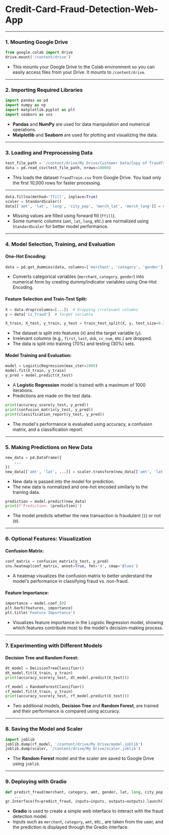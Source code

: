 # Credit-Card-Fraud-Detection-Web-App

---

### 1. **Mounting Google Drive**

```python
from google.colab import drive
drive.mount('/content/drive')
```

- This mounts your Google Drive to the Colab environment so you can easily access files from your Drive. It mounts to `/content/drive`.

---

### 2. **Importing Required Libraries**

```python
import pandas as pd
import numpy as np
import matplotlib.pyplot as plt
import seaborn as sns
```

- **Pandas** and **NumPy** are used for data manipulation and numerical operations.
- **Matplotlib** and **Seaborn** are used for plotting and visualizing the data.

---

### 3. **Loading and Preprocessing Data**

```python
test_file_path = '/content/drive/My Drive/Customer Data/Copy of fraudTrain.csv'
data = pd.read_csv(test_file_path, nrows=10000)
```

- This loads the dataset `fraudTrain.csv` from Google Drive. You load only the first 10,000 rows for faster processing.

---

```python
data.fillna(method='ffill', inplace=True)
scaler = StandardScaler()
data[['amt', 'lat', 'long', 'city_pop', 'merch_lat', 'merch_long']] = scaler.fit_transform(data[['amt', 'lat', 'long', 'city_pop', 'merch_lat', 'merch_long']])
```

- Missing values are filled using forward fill (`ffill`).
- Some numeric columns (`amt`, `lat`, `long`, etc.) are normalized using `StandardScaler` for better model performance.

---

### 4. **Model Selection, Training, and Evaluation**

#### **One-Hot Encoding:**

```python
data = pd.get_dummies(data, columns=['merchant', 'category', 'gender'], drop_first=True)
```

- Converts categorical variables (`merchant`, `category`, `gender`) into numerical form by creating dummy/indicator variables using One-Hot Encoding.

#### **Feature Selection and Train-Test Split:**

```python
X = data.drop(columns=[...])  # Dropping irrelevant columns
y = data['is_fraud']  # Target variable

X_train, X_test, y_train, y_test = train_test_split(X, y, test_size=0.3, random_state=42)
```

- The dataset is split into features (`X`) and the target variable (`y`).
- Irrelevant columns (e.g., `first`, `last`, `dob`, `cc_num`, etc.) are dropped.
- The data is split into training (70%) and testing (30%) sets.

#### **Model Training and Evaluation:**

```python
model = LogisticRegression(max_iter=1000)
model.fit(X_train, y_train)
y_pred = model.predict(X_test)
```

- A **Logistic Regression** model is trained with a maximum of 1000 iterations.
- Predictions are made on the test data.

```python
print(accuracy_score(y_test, y_pred))
print(confusion_matrix(y_test, y_pred))
print(classification_report(y_test, y_pred))
```

- The model's performance is evaluated using accuracy, a confusion matrix, and a classification report.

---

### 5. **Making Predictions on New Data**

```python
new_data = pd.DataFrame({
    ...
})
new_data[['amt', 'lat', ...]] = scaler.transform(new_data[['amt', 'lat', ...]])
```

- New data is passed into the model for prediction.
- The new data is normalized and one-hot encoded similarly to the training data.
  
```python
prediction = model.predict(new_data)
print(f'Prediction: {prediction}')
```

- The model predicts whether the new transaction is fraudulent (`1`) or not (`0`).

---

### 6. **Optional Features: Visualization**

#### **Confusion Matrix:**

```python
conf_matrix = confusion_matrix(y_test, y_pred)
sns.heatmap(conf_matrix, annot=True, fmt='d', cmap='Blues')
```

- A heatmap visualizes the confusion matrix to better understand the model's performance in classifying fraud vs. non-fraud.

#### **Feature Importance:**

```python
importance = model.coef_[0]
plt.barh(features, importance)
plt.title('Feature Importance')
```

- Visualizes feature importance in the Logistic Regression model, showing which features contribute most to the model's decision-making process.

---

### 7. **Experimenting with Different Models**

#### **Decision Tree and Random Forest:**

```python
dt_model = DecisionTreeClassifier()
dt_model.fit(X_train, y_train)
print(accuracy_score(y_test, dt_model.predict(X_test)))

rf_model = RandomForestClassifier()
rf_model.fit(X_train, y_train)
print(accuracy_score(y_test, rf_model.predict(X_test)))
```

- Two additional models, **Decision Tree** and **Random Forest**, are trained and their performance is compared using accuracy.

---

### 8. **Saving the Model and Scaler**

```python
import joblib
joblib.dump(rf_model, '/content/drive/My Drive/model.joblib')
joblib.dump(scaler, '/content/drive/My Drive/scaler.joblib')
```

- The **Random Forest** model and the scaler are saved to Google Drive using `joblib`.

---

### 9. **Deploying with Gradio**

```python
def predict_fraud(merchant, category, amt, gender, lat, long, city_pop, merch_lat, merch_long):
    ...
gr.Interface(fn=predict_fraud, inputs=inputs, outputs=outputs).launch()
```

- **Gradio** is used to create a simple web interface to interact with the fraud detection model.
- Inputs such as `merchant`, `category`, `amt`, etc., are taken from the user, and the prediction is displayed through the Gradio interface.
